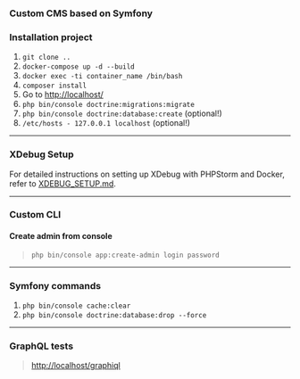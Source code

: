 ### Custom CMS based on Symfony

### Installation project
1. `git clone ..`
2. `docker-compose up -d --build`
3. `docker exec -ti container_name /bin/bash`
4. `composer install`
5. Go to [http://localhost/](http://localhost/)
6. `php bin/console doctrine:migrations:migrate`
7. `php bin/console doctrine:database:create` (optional!)
8. `/etc/hosts - 127.0.0.1 localhost` (optional!)

---

### XDebug Setup
For detailed instructions on setting up XDebug with PHPStorm and Docker, refer to [XDEBUG_SETUP.md](XDEBUG_SETUP.md).

---

### Custom CLI
#### Create admin from console
> `php bin/console app:create-admin login password`

---

### Symfony commands
1. `php bin/console cache:clear`
2. `php bin/console doctrine:database:drop --force`

---

### GraphQL tests
> [http://localhost/graphiql](http://localhost/graphiql)